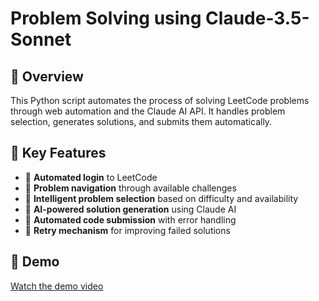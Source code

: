 # Problem Solving using Claude-3.5-Sonnet

## 📌 Overview

This Python script automates the process of solving LeetCode problems through web automation and the Claude AI API. It handles problem selection, generates solutions, and submits them automatically.

## 🚀 Key Features

- 🔹 **Automated login** to LeetCode  
- 🔹 **Problem navigation** through available challenges  
- 🔹 **Intelligent problem selection** based on difficulty and availability  
- 🔹 **AI-powered solution generation** using Claude AI  
- 🔹 **Automated code submission** with error handling  
- 🔹 **Retry mechanism** for improving failed solutions  


## 📌 Demo 

[Watch the demo video](https://drive.google.com/file/d/15me0s7zrk7RfXXZiAl_nMOOTE5kurnj6/view?usp=sharing)


